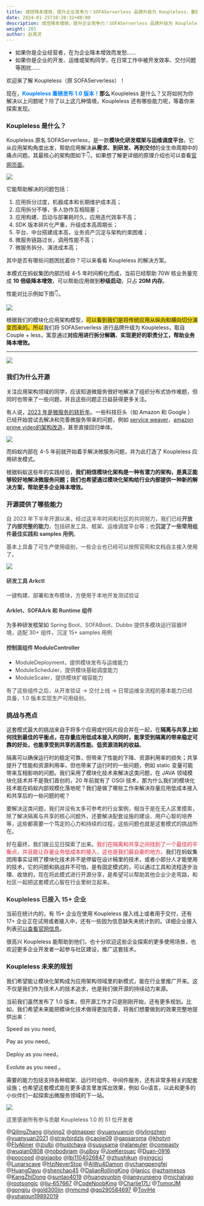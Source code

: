 ```yaml
---
title: 成倍降本增效，提升企业竞争力！SOFAServerless 品牌升级为 Koupleless，重磅发布 1.0 版本
date: 2024-01-25T10:28:32+08:00
description: 成倍降本增效，提升企业竞争力！SOFAServerless 品牌升级为 Koupleless，重磅发布 1.0 版本
weight: 201
author: 赵真灵
---
```


+ 如果你是企业经营者，在为企业降本增效而发愁……
+ 如果你是企业的开发、运维或架构同学，在日常工作中被开发效率、交付问题等困扰……

欢迎来了解 Koupleless（原 SOFAServerless）！



<font style="color:rgba(0, 0, 0, 0.9);">现在，</font>**<font style="color:rgb(0, 128, 255);">Koupleless 重磅发布 1.0 版本！</font>**那么**<font style="color:rgb(0, 128, 255);"> </font>**<font style="color:rgba(0, 0, 0, 0.9);">Koupleless 是什么？又将如何为你解决以上问题呢？</font><font style="color:rgb(62, 62, 62);">除</font><font style="color:rgba(0, 0, 0, 0.9);">了以上这几种情境，Koupleless 还有哪些能力呢，等着你来探索发现。</font>

### Koupleless 是什么？
Koupleless 原名 SOFAServerless，是一款**模块化研发框架与运维调度平台**。它从应用架构角度出发，帮助应用解决**从需求、到研发、再到交付**的全生命周期中的痛点问题。其最核心的架构图如下👇。如果想了解更详细的原理介绍也可以查看[官网页面](https://koupleless.gitee.io/docs/introduction/architecture/arch-principle/)。

![](https://intranetproxy.alipay.com/skylark/lark/0/2024/png/149473/1707035286839-42fd5620-6590-48da-a20e-fa15eab610fb.png)

它能帮助解决的问题包括：

1. <font style="color:rgb(31, 35, 40);">应用拆分过度，机器成本和长期维护成本高；</font>
2. <font style="color:rgb(31, 35, 40);">应用拆分不够，多人协作互相阻塞；</font>
3. <font style="color:rgb(31, 35, 40);">应用构建、启动与部署耗时久，应用迭代效率不高；</font>
4. <font style="color:rgb(31, 35, 40);">SDK 版本碎片化严重，升级成本高周期长；</font>
5. <font style="color:rgb(31, 35, 40);">平台、中台搭建成本高，业务资产沉淀与架构约束困难；</font>
6. <font style="color:rgb(31, 35, 40);">微服务链路过长，调用性能不高；</font>
7. <font style="color:rgb(31, 35, 40);">微服务拆分、演进成本高；</font>

<font style="color:rgb(31, 35, 40);"></font>

<font style="color:rgb(31, 35, 40);">其中是否有哪些问题困扰着你？可以来看看 Koupleless 的解决方案。</font>



本模式在蚂蚁集团内部历经 4-5 年时间孵化而成，当前已经帮助 70W 核业务量完成 **10 倍级降本增效**，可以帮助应用做到**秒级启动**，只占 **20M 内存**。

性能对比示例如下图👇。

![](https://intranetproxy.alipay.com/skylark/lark/0/2024/png/149473/1707036794921-0a99fd0e-b7b0-43c9-8ccd-4c43c6d44068.png)



根据我们的模块化应用架构模型，<font style="background-color:#FBDE28;">可以看到我们是将传统应用从纵向和横向切分演变而来的。所以</font>我们将 SOFAServerless 进行品牌升级为 Koupleless，取自 Couple + less，寓意通过**对应用进行拆分解耦**，**实现更好的职责分工，帮助业务降本增效。**

****

![](https://intranetproxy.alipay.com/skylark/lark/0/2024/png/149473/1707031881322-1752af50-a144-4fbb-8a37-84b1a5e2c33d.png)

### 我们为什么开源
关注应用架构领域的同学，应该知道微服务很好地解决了组织分布式协作难题，但同时也带来了一些问题，并且这些问题正日益获得更多关注。



有人说，[2023 年是微服务的转折年](https://thenewstack.io/year-in-review-was-2023-a-turning-point-for-microservices/)。一些科技巨头（如 Amazon 和 Google ）已经开始尝试去解决和完善微服务带来的问题，例如 [service weaver](https://serviceweaver.dev/)，[amazon prime video的架构改造](https://www.infoq.cn/article/nu2y3xiazg1cqianoxxa)，甚至直接回归单体。

![](https://intranetproxy.alipay.com/skylark/lark/0/2024/png/149473/1704353794300-e060d4ca-ef70-4095-bebb-f088bba8c849.png)

而蚂蚁内部在 4-5 年前就开始着手解决微服务问题，并为此打造了 Koupleless 应用研发模式。

根据蚂蚁这些年的实践经验，**我们相信模块化架构是一种有潜力的架构，是真正能够较好地解决微服务问题；我们也希望通过模块化架构给行业内部提供一种新的解决方案，帮助更多企业降本增效。**

### 开源提供了哪些能力
<font style="color:rgb(62, 62, 62);">自 2023 年下半年开源以来，经过这半年时间和社区的共同努力，我们已经</font>**<font style="color:rgb(62, 62, 62);">开放了内部完整的能力</font>**<font style="color:rgb(62, 62, 62);">，包括研发工具、框架、运维调度平台等；也</font>**<font style="color:rgb(62, 62, 62);">沉淀了一些常用组件最佳实践和 samples 用例</font>**<font style="color:rgb(62, 62, 62);">。</font>

<font style="color:rgb(62, 62, 62);">基本上具备了可生产使用级别，一些企业也已经可以按照官网和文档自主接入使用了。</font>

![](https://intranetproxy.alipay.com/skylark/lark/0/2024/png/149473/1704377966108-a16ff4b7-b44e-46e7-bf2e-c87779fd6683.png)

#### <font style="color:rgb(62, 62, 62);">研发工具 Arkctl</font>
<font style="color:rgb(62, 62, 62);">一键构建、部署和发布模块，方便用于本地开发测试验证</font>

#### <font style="color:rgb(62, 62, 62);">Arklet、SOFAArk 和 Runtime 组件</font>
为多种研发框架如 <font style="color:rgb(62, 62, 62);">Spring Boot、SOFABoot、Dubbo 提供多模块运行容器环境，适配 30+ 组件，沉淀 15+ samples 用例</font>

#### <font style="color:rgb(62, 62, 62);">控制面组件 ModuleController</font>
+ <font style="color:rgb(62, 62, 62);">ModuleDeployment，提供模块发布与运维能力</font>
+ <font style="color:rgb(62, 62, 62);">ModuleScheduler，提供模块基础调度能力</font>
+ <font style="color:rgb(62, 62, 62);">ModuleScaler，提供模块扩缩容能力</font>

<font style="color:rgb(62, 62, 62);">有了这些组件之后，从开发验证 -> 交付上线 -> 日常运维全流程的基本能力已经具备，1.0 版本实现生产可用级别。</font>

### 挑战与亮点
这套模式最大的挑战来自于将多个应用或代码片段合并在一起，在**隔离与共享上如何找到最佳的平衡点，在存量应用低成本接入的同时，能享受到隔离的带来稳定可靠的好处，也能享受到共享的高性能、低资源消耗的收益**。

隔离可以确保运行时的稳定可靠，但带来了性能的下降、资源利用率的损失；共享提升了性能和资源利用率，但也带来了运行时的一些问题，例如 static 变量可能带来互相影响的问题。我们采用了模块化技术来解决这类问题，在 JAVA 领域模块化技术并不是我们首创的，20 年前就有了 OSGI 技术，那为什么我们的模块化技术能在蚂蚁内部规模化落地呢？我们是做了哪些工作来解决存量应用低成本接入和共享后的一些问题的呢？



<font style="color:rgb(48, 48, 48);">要解决这类问题，我们并没有太多可参考的行业案例，相当于是在无人区里摸索，除了解决隔离与共享的核心问题外，还要解决配套设施的建设、用户心智的培养等，这些都需要一个笃定的心力和持续的过程，这些问题也就是这套模式的挑战所在。</font>

<font style="color:rgb(48, 48, 48);"></font>

<font style="color:rgb(48, 48, 48);">好在最终，我们拨云见日探索了出来。</font><font style="color:#DF2A3F;">我们在隔离和共享之间找到了一个最佳的平衡点，并且能让存量业务低成本的接入，这也是我们最自豪的地方。</font>我们在蚂蚁集团用事实证明了模块化技术并不是停留在设计稿里的技术，或者小部分人才能使用的技术，它的问题和挑战并不可怕，是有固定模式的，可以通过工具和流程逐步治理、收敛的，<font style="color:rgb(48, 48, 48);">现在将此模式进行开源分享，是希望可以帮助其他企业少走弯路，和社区一起把这套模式心智在行业里树立起来。</font>

### <font style="color:rgb(53, 53, 53);">Koupleless 已接入 15+ 企业</font>
当前在统计内的，有 15+ 企业在使用 Koupleless 接入线上或者用于交付，还有17+ 企业正在试用或者接入中，还有一些因为信息缺失未统计到的。详细企业接入列表[可以查看官网信息](https://koupleless.gitee.io/user-cases/all-users/)。

很高兴 Koupleless 能帮助到他们，也十分欢迎这些企业探索的更多使用场景，也欢迎更多企业开发者一起参与社区建设，推广这套技术。

### Koupleless 未来的规划
我们希望能让模块化架构成为应用架构领域里的新模式，能在行业里推广开来。这不仅是我们作为技术人的技术追求，也是我们做开源的持续动力来源。

当前我们虽然发布了 1.0 版本，但开源工作才只是刚刚开始，还有更多规划。比如，我们希望未来能把模块化技术做得更加完善，将我们想要做到的效果完整地提供出来：

Speed as you need,

Pay as you need，

Deploy as you need，

Evolute as you need 。

需要的能力包括支持各种框架、运行时组件、中间件服务，还有非常多相关的配套设施；也希望这套模式能在更多语言里发挥出效果，例如 Go语言，以此和更多的小伙伴们一起探索出微服务领域的下一站。

![](https://intranetproxy.alipay.com/skylark/lark/0/2024/png/149473/1707053801967-5f7f9e92-ca46-4b03-a5d5-2e12e7af46f8.png)

<font style="color:rgb(62, 62, 62);"></font>

<font style="color:rgb(62, 62, 62);">这里感谢所有参与贡献 Koupleless 1.0 的 51 位开发者</font>

<font style="color:rgb(51, 51, 51);">@</font>[QilingZhang](https://github.com/QilingZhang)<font style="color:rgb(51, 51, 51);"> @</font>[lvjing2](https://github.com/lvjing2)<font style="color:rgb(51, 51, 51);"> @</font>[glmapper](https://github.com/glmapper)<font style="color:rgb(51, 51, 51);"> @</font>[yuanyuancin](https://github.com/yuanyuancin)<font style="color:rgb(51, 51, 51);"> @</font>[lylingzhen](https://github.com/lylingzhen)<font style="color:rgb(51, 51, 51);"> @</font>[yuanyuan2021](https://github.com/yuanyuan2021)<font style="color:rgb(51, 51, 51);"> @</font>[straybirdzls](https://github.com/straybirdzls)<font style="color:rgb(51, 51, 51);"> @</font>[caojie09](https://github.com/caojie09)<font style="color:rgb(51, 51, 51);"> @</font>[gaosaroma](https://github.com/gaosaroma)<font style="color:rgb(51, 51, 51);"> @</font>[khotyn](https://github.com/khotyn)<font style="color:rgb(51, 51, 51);"> @</font>[FlyAbner](https://github.com/FlyAbner)<font style="color:rgb(51, 51, 51);"> @</font>[zjulbj](https://github.com/zjulbj)<font style="color:rgb(51, 51, 51);"> @</font>[hustchaya](https://github.com/hustchaya)<font style="color:rgb(51, 51, 51);"> @</font>[sususama](https://github.com/sususama)<font style="color:rgb(51, 51, 51);"> @</font>[alaneuler](https://github.com/alaneuler)<font style="color:rgb(51, 51, 51);"> @</font>[compasty](https://github.com/compasty)<font style="color:rgb(51, 51, 51);"> @</font>[wuqian0808](https://github.com/wuqian0808)<font style="color:rgb(51, 51, 51);"> @</font>[nobodyiam](https://github.com/nobodyiam)<font style="color:rgb(51, 51, 51);"> @</font>[ujjboy](https://github.com/ujjboy)<font style="color:rgb(51, 51, 51);"> @</font>[JoeKerouac](https://github.com/JoeKerouac)<font style="color:rgb(51, 51, 51);"> @</font>[Duan-0916](https://github.com/Duan-0916)<font style="color:rgb(51, 51, 51);"> @</font>[poocood](https://github.com/poocood)<font style="color:rgb(51, 51, 51);"> @</font>[qixiaobo](https://github.com/qixiaobo)<font style="color:rgb(51, 51, 51);"> @</font>[lbj1104026847](https://github.com/lbj1104026847)<font style="color:rgb(51, 51, 51);"> @</font>[zhushikun](https://github.com/zhushikun)<font style="color:rgb(51, 51, 51);"> @</font>[xingcici](https://github.com/xingcici)<font style="color:rgb(51, 51, 51);"> @</font>[Lunarscave](https://github.com/Lunarscave)<font style="color:rgb(51, 51, 51);"> @</font>[HzjNeverStop](https://github.com/HzjNeverStop)<font style="color:rgb(51, 51, 51);"> @</font>[AiWu4Damon](https://github.com/AiWu4Damon)<font style="color:rgb(51, 51, 51);"> @</font>[vchangpengfei](https://github.com/vchangpengfei)<font style="color:rgb(51, 51, 51);"> @</font>[HuangDayu](https://github.com/HuangDayu)<font style="color:rgb(51, 51, 51);"> @</font>[shenchao45](https://github.com/shenchao45)<font style="color:rgb(51, 51, 51);"> @</font>[DalianRollingKing](https://github.com/DalianRollingKing)<font style="color:rgb(51, 51, 51);"> @</font>[lanicc](https://github.com/lanicc)<font style="color:rgb(51, 51, 51);"> @</font>[azhsmesos](https://github.com/azhsmesos)<font style="color:rgb(51, 51, 51);"> @</font>[KangZhiDong](https://github.com/KangZhiDong)<font style="color:rgb(51, 51, 51);"> @</font>[suntao4019](https://github.com/suntao4019)<font style="color:rgb(51, 51, 51);"> @</font>[huangyunbin](https://github.com/huangyunbin)<font style="color:rgb(51, 51, 51);"> @</font>[jiangyunpeng](https://github.com/jiangyunpeng)<font style="color:rgb(51, 51, 51);"> @</font>[michalyao](https://github.com/michalyao)<font style="color:rgb(51, 51, 51);"> @</font>[rootsongjc](https://github.com/rootsongjc)<font style="color:rgb(51, 51, 51);"> @</font>[liu-657667](https://github.com/liu-657667)<font style="color:rgb(51, 51, 51);"> @</font>[CodeNoobKing](https://github.com/CodeNoobKing)<font style="color:rgb(51, 51, 51);"> @</font>[Charlie17Li](https://github.com/Charlie17Li)<font style="color:rgb(51, 51, 51);"> @</font>[TomorJM](https://github.com/TomorJM)<font style="color:rgb(51, 51, 51);"> @</font>[gongjiu](https://github.com/gongjiu)<font style="color:rgb(51, 51, 51);"> @</font>[gold300jin](https://github.com/gold300jin)<font style="color:rgb(51, 51, 51);"> @</font>[nmcmd](https://github.com/nmcmd) @[qq290584697](https://github.com/qq290584697) @[ToviHe](https://github.com/ToviHe) @[yuhaiqun19892019](https://github.com/yuhaiqun19892019)

